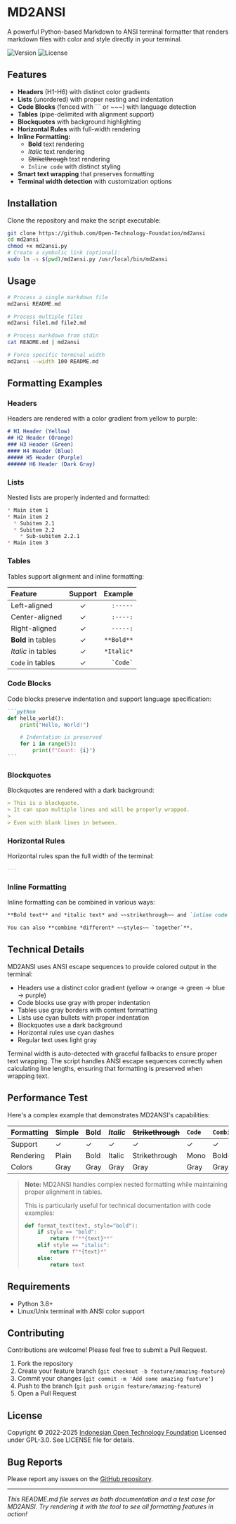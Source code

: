 # MD2ANSI

A powerful Python-based Markdown to ANSI terminal formatter that renders markdown files with color and style directly in your terminal.

![Version](https://img.shields.io/badge/version-0.9.0-blue.svg)
![License](https://img.shields.io/badge/license-GPL--3.0-green.svg)

## Features

- **Headers** (H1-H6) with distinct color gradients
- **Lists** (unordered) with proper nesting and indentation
- **Code Blocks** (fenced with ``` or ~~~) with language detection
- **Tables** (pipe-delimited with alignment support)
- **Blockquotes** with background highlighting
- **Horizontal Rules** with full-width rendering
- **Inline Formatting:**
  - **Bold** text rendering
  - *Italic* text rendering
  - ~~Strikethrough~~ text rendering
  - `Inline code` with distinct styling
- **Smart text wrapping** that preserves formatting
- **Terminal width detection** with customization options

## Installation

Clone the repository and make the script executable:

```bash
git clone https://github.com/Open-Technology-Foundation/md2ansi
cd md2ansi
chmod +x md2ansi.py
# Create a symbolic link (optional):
sudo ln -s $(pwd)/md2ansi.py /usr/local/bin/md2ansi
```

## Usage

```bash
# Process a single markdown file
md2ansi README.md

# Process multiple files
md2ansi file1.md file2.md

# Process markdown from stdin
cat README.md | md2ansi

# Force specific terminal width
md2ansi --width 100 README.md
```

## Formatting Examples

### Headers

Headers are rendered with a color gradient from yellow to purple:

```markdown
# H1 Header (Yellow)
## H2 Header (Orange)
### H3 Header (Green)
#### H4 Header (Blue)
##### H5 Header (Purple)
###### H6 Header (Dark Gray)
```

### Lists

Nested lists are properly indented and formatted:

```markdown
* Main item 1
* Main item 2
  * Subitem 2.1
  * Subitem 2.2
    * Sub-subitem 2.2.1
* Main item 3
```

### Tables

Tables support alignment and inline formatting:

| Feature | Support | Example |
|:--------|:-------:|--------:|
| Left-aligned | ✓ | `:-----` |
| Center-aligned | ✓ | `:----:` |
| Right-aligned | ✓ | `-----:` |
| **Bold** in tables | ✓ | `**Bold**` |
| *Italic* in tables | ✓ | `*Italic*` |
| `Code` in tables | ✓ | `` `Code` `` |

### Code Blocks

Code blocks preserve indentation and support language specification:

````markdown
```python
def hello_world():
    print("Hello, World!")

    # Indentation is preserved
    for i in range(5):
        print(f"Count: {i}")
```
````

### Blockquotes

Blockquotes are rendered with a dark background:

```markdown
> This is a blockquote.
> It can span multiple lines and will be properly wrapped.
>
> Even with blank lines in between.
```

### Horizontal Rules

Horizontal rules span the full width of the terminal:

```markdown
---
```

### Inline Formatting

Inline formatting can be combined in various ways:

```markdown
**Bold text** and *italic text* and ~~strikethrough~~ and `inline code`.

You can also **combine *different* ~~styles~~ `together`**.
```

## Technical Details

MD2ANSI uses ANSI escape sequences to provide colored output in the terminal:

- Headers use a distinct color gradient (yellow → orange → green → blue → purple)
- Code blocks use gray with proper indentation
- Tables use gray borders with content formatting
- Lists use cyan bullets with proper indentation
- Blockquotes use a dark background
- Horizontal rules use cyan dashes
- Regular text uses light gray

Terminal width is auto-detected with graceful fallbacks to ensure proper text wrapping. The script handles ANSI escape sequences correctly when calculating line lengths, ensuring that formatting is preserved when wrapping text.

## Performance Test

Here's a complex example that demonstrates MD2ANSI's capabilities:

| Formatting | Simple | **Bold** | *Italic* | ~~Strikethrough~~ | `Code` | **`Combined`** |
|:-----------|:-------|:---------|:---------|:------------------|:-------|:---------------|
| Support    | ✓      | ✓        | ✓        | ✓                 | ✓      | ✓              |
| Rendering  | Plain  | Bold     | Italic   | Strikethrough     | Mono   | Bold+Mono      |
| Colors     | Gray   | Gray     | Gray     | Gray              | Gray   | Gray           |

> **Note:** MD2ANSI handles complex nested formatting while maintaining proper alignment in tables.
>
> This is particularly useful for technical documentation with code examples:
>
> ```python
> def format_text(text, style="bold"):
>     if style == "bold":
>         return f"**{text}**"
>     elif style == "italic":
>         return f"*{text}*"
>     else:
>         return text
> ```

## Requirements

- Python 3.8+
- Linux/Unix terminal with ANSI color support

## Contributing

Contributions are welcome! Please feel free to submit a Pull Request.

1. Fork the repository
2. Create your feature branch (`git checkout -b feature/amazing-feature`)
3. Commit your changes (`git commit -m 'Add some amazing feature'`)
4. Push to the branch (`git push origin feature/amazing-feature`)
5. Open a Pull Request

## License

Copyright © 2022-2025 [Indonesian Open Technology Foundation](https://yatti.id)
Licensed under GPL-3.0. See LICENSE file for details.

## Bug Reports

Please report any issues on the [GitHub repository](https://github.com/Open-Technology-Foundation/md2ansi/issues).

---

*This README.md file serves as both documentation and a test case for MD2ANSI. Try rendering it with the tool to see all formatting features in action!*
